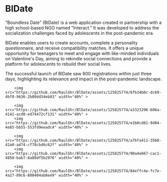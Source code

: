 # BlDate
"Boundless Date" (BlDate) is a web application created in partnership with a high school-based NGO named "Interact." It was developed to address the socialization challenges faced by adolescents in the post-pandemic era. 

BlDate enables users to create accounts, complete a personality questionnaire, and receive compatibility matches. It offers a unique opportunity for teenagers to meet and engage with like-minded individuals on Valentine's Day, aiming to rekindle social connections and provide a platform for adolescents to rebuild their social lives.

The successful launch of BlDate saw 800 registrations within just three days, highlighting its relevance and impact in the post-pandemic landscape.


        <img src="https://github.com/RaulGhr/BlDate/assets/125825774/6fb34b0c-dc69-4bf0-9636-2b09dd34eb83" width="40%" >

        <img src="https://github.com/RaulGhr/BlDate/assets/125825774/a3323296-606a-4142-acd0-ed74472cf131" width="40%" >
        <img src="https://github.com/RaulGhr/BlDate/assets/125825774/e1b0cd81-9d04-4e85-bb55-553fd9eeadc4" width="40%" >

        <img src="https://github.com/RaulGhr/BlDate/assets/125825774/a7bfa411-3560-42a0-ad74-cf78cbd6c62f" width="40%" >
        <img src="https://github.com/RaulGhr/BlDate/assets/125825774/90a4e667-cac1-4850-bab7-8a89df5b2976" width="40%" >

        <img src="https://github.com/RaulGhr/BlDate/assets/125825774/84effc4e-fc7e-4a27-89c6-800404ab8ee9" width="40%" >






